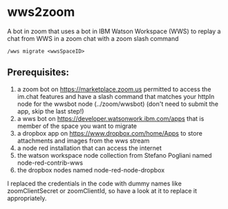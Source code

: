 # wws2zoom
A bot in zoom that uses a bot in IBM Watson Workspace (WWS) to replay a chat from WWS in a zoom chat with a zoom slash command 

```
/wws migrate <wwsSpaceID>
```

## Prerequisites:
1) a zoom bot on https://marketplace.zoom.us permitted to access the im.chat features and have a slash command that matches your httpIn node for the wwsbot node (../zoom/wwsbot) (don't need to submit the app, skip the last step!)
2) a wws bot on https://developer.watsonwork.ibm.com/apps that is member of the space you want to migrate
3) a dropbox app on https://www.dropbox.com/home/Apps to store attachments and images from the wws stream
4) a node red installation that can access the internet
5) the watson workspace node collection from Stefano Pogliani named node-red-contrib-wws
6) the dropbox nodes named node-red-node-dropbox

I replaced the credentials in the code with dummy names like zoomClientSecret or zoomClientId, so have a look at it to replace it appropriately.
